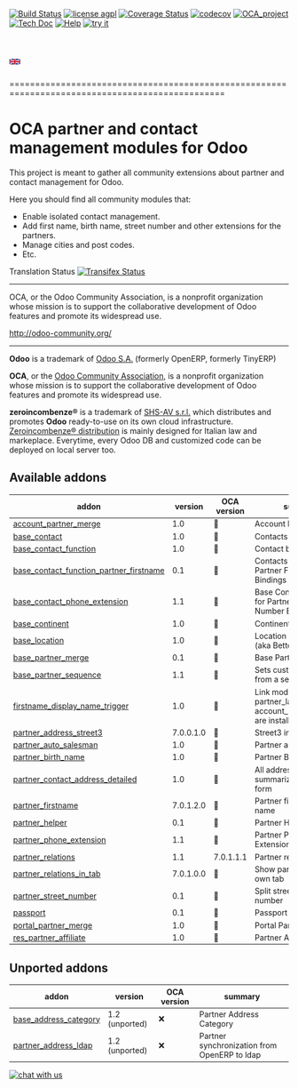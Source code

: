 [![Build Status](https://travis-ci.org/zeroincombenze/partner-contact.svg?branch=7.0)](https://travis-ci.org/zeroincombenze/partner-contact)
[![license agpl](https://img.shields.io/badge/licence-AGPL--3-blue.svg)](http://www.gnu.org/licenses/agpl-3.0.html)
[![Coverage Status](https://coveralls.io/repos/github/zeroincombenze/partner-contact/badge.svg?branch=7.0)](https://coveralls.io/github/zeroincombenze/partner-contact?branch=7.0)
[![codecov](https://codecov.io/gh/zeroincombenze/partner-contact/branch/7.0/graph/badge.svg)](https://codecov.io/gh/zeroincombenze/partner-contact/branch/7.0)
[![OCA_project](http://www.zeroincombenze.it/wp-content/uploads/ci-ct/prd/button-oca-7.svg)](https://github.com/OCA/partner-contact/tree/7.0)
[![Tech Doc](http://www.zeroincombenze.it/wp-content/uploads/ci-ct/prd/button-docs-7.svg)](http://wiki.zeroincombenze.org/en/Odoo/7.0/dev)
[![Help](http://www.zeroincombenze.it/wp-content/uploads/ci-ct/prd/button-help-7.svg)](http://wiki.zeroincombenze.org/en/Odoo/7.0/man/)
[![try it](http://www.zeroincombenze.it/wp-content/uploads/ci-ct/prd/button-try-it-7.svg)](http://erp7.zeroincombenze.it)


[![en](https://github.com/zeroincombenze/grymb/blob/master/flags/en_US.png)](https://www.facebook.com/groups/openerp.italia/)
================================================================================================
================================================================================================

OCA partner and contact management modules for Odoo
===================================================

This project is meant to gather all community extensions about partner and contact management for Odoo.

Here you should find all community modules that:

* Enable isolated contact management.
* Add first name, birth name, street number and other extensions for the partners.
* Manage cities and post codes.
* Etc.



Translation Status
[![Transifex Status](https://www.transifex.com/projects/p/OCA-partner-contact-7-0/chart/image_png)](https://www.transifex.com/projects/p/OCA-partner-contact-7-0)

----

OCA, or the Odoo Community Association, is a nonprofit organization whose 
mission is to support the collaborative development of Odoo features and 
promote its widespread use.

http://odoo-community.org/

[//]: # (copyright)

----

**Odoo** is a trademark of [Odoo S.A.](https://www.odoo.com/) (formerly OpenERP, formerly TinyERP)

**OCA**, or the [Odoo Community Association](http://odoo-community.org/), is a nonprofit organization whose
mission is to support the collaborative development of Odoo features and
promote its widespread use.

**zeroincombenze®** is a trademark of [SHS-AV s.r.l.](http://www.shs-av.com/)
which distributes and promotes **Odoo** ready-to-use on its own cloud infrastructure.
[Zeroincombenze® distribution](http://wiki.zeroincombenze.org/en/Odoo)
is mainly designed for Italian law and markeplace.
Everytime, every Odoo DB and customized code can be deployed on local server too.

[//]: # (end copyright)
[//]: # (addons)


Available addons
----------------
addon | version | OCA version | summary
--- | --- | --- | ---
[account_partner_merge](account_partner_merge/) | 1.0 | :repeat: | Account Partner Merge
[base_contact](base_contact/) | 1.0 | :repeat: | Contacts Management
[base_contact_function](base_contact_function/) | 1.0 | :repeat: | Contact by Function
[base_contact_function_partner_firstname](base_contact_function_partner_firstname/) | 0.1 | :repeat: | Contacts by Functions - Partner Firstname Bindings
[base_contact_phone_extension](base_contact_phone_extension/) | 1.1 | :repeat: | Base Contact Bindings for Partner Phone Number Extension
[base_continent](base_continent/) | 1.0 | :repeat: | Continent management
[base_location](base_location/) | 1.0 | :repeat: | Location management (aka Better ZIP)
[base_partner_merge](base_partner_merge/) | 0.1 | :repeat: | Base Partner Merge
[base_partner_sequence](base_partner_sequence/) | 1.1 | :repeat: | Sets customer's code from a sequence
[firstname_display_name_trigger](firstname_display_name_trigger/) | 1.0 | :repeat: | Link module if partner_lastname and account_report_company are installed
[partner_address_street3](partner_address_street3/) | 7.0.0.1.0 | :repeat: | Street3 in addresses
[partner_auto_salesman](partner_auto_salesman/) | 1.0 | :repeat: | Partner auto salesman
[partner_birth_name](partner_birth_name/) | 1.0 | :repeat: | Partner Birth Name
[partner_contact_address_detailed](partner_contact_address_detailed/) | 1.0 | :repeat: | All address data in summarized contact form
[partner_firstname](partner_firstname/) | 7.0.1.2.0 | :repeat: | Partner first name, last name
[partner_helper](partner_helper/) | 0.1 | :repeat: | Partner Helper
[partner_phone_extension](partner_phone_extension/) | 1.1 | :repeat: | Partner Phone Number Extension
[partner_relations](partner_relations/) | 1.1 | 7.0.1.1.1 | Partner relations
[partner_relations_in_tab](partner_relations_in_tab/) | 7.0.1.0.0 | :repeat: | Show partner relations in own tab
[partner_street_number](partner_street_number/) | 0.1 | :repeat: | Split street name and number
[passport](passport/) | 0.1 | :repeat: | Passport Management
[portal_partner_merge](portal_partner_merge/) | 1.0 | :repeat: | Portal Partner Merge
[res_partner_affiliate](res_partner_affiliate/) | 1.0 | :repeat: | Partner Affiliates


Unported addons
---------------
addon | version | OCA version | summary
--- | --- | --- | ---
[base_address_category](__unported__/base_address_category/) | 1.2 (unported) | :x: | Partner Address Category
[partner_address_ldap](__unported__/partner_address_ldap/) | 1.2 (unported) | :x: | Partner synchronization from OpenERP to ldap

[//]: # (end addons)

[![chat with us](https://www.shs-av.com/wp-content/chat_with_us.gif)](https://tawk.to/85d4f6e06e68dd4e358797643fe5ee67540e408b)
